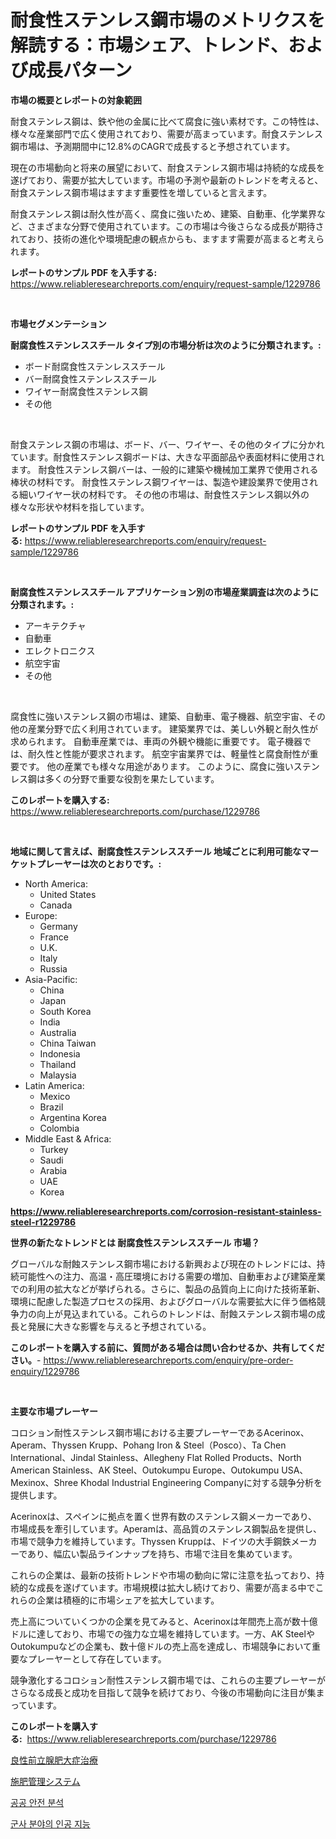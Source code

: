 <p><h1>耐食性ステンレス鋼市場のメトリクスを解読する：市場シェア、トレンド、および成長パターン</h1></p><p><strong>市場の概要とレポートの対象範囲</strong></p>
<p><p>耐食ステンレス鋼は、鉄や他の金属に比べて腐食に強い素材です。この特性は、様々な産業部門で広く使用されており、需要が高まっています。耐食ステンレス鋼市場は、予測期間中に12.8%のCAGRで成長すると予想されています。</p><p>現在の市場動向と将来の展望において、耐食ステンレス鋼市場は持続的な成長を遂げており、需要が拡大しています。市場の予測や最新のトレンドを考えると、耐食ステンレス鋼市場はますます重要性を増していると言えます。</p><p>耐食ステンレス鋼は耐久性が高く、腐食に強いため、建築、自動車、化学業界など、さまざまな分野で使用されています。この市場は今後さらなる成長が期待されており、技術の進化や環境配慮の観点からも、ますます需要が高まると考えられます。</p></p>
<p><strong>レポートのサンプル PDF を入手する:</strong> <a href="https://www.reliableresearchreports.com/enquiry/request-sample/1229786">https://www.reliableresearchreports.com/enquiry/request-sample/1229786</a></p>
<p>&nbsp;</p>
<p><strong>市場セグメンテーション</strong></p>
<p><strong>耐腐食性ステンレススチール タイプ別の市場分析は次のように分類されます。:</strong></p>
<p><ul><li>ボード耐腐食性ステンレススチール</li><li>バー耐腐食性ステンレススチール</li><li>ワイヤー耐腐食性ステンレス鋼</li><li>その他</li></ul></p>
<p>&nbsp;</p>
<p><p>耐食ステンレス鋼の市場は、ボード、バー、ワイヤー、その他のタイプに分かれています。耐食性ステンレス鋼ボードは、大きな平面部品や表面材料に使用されます。 耐食性ステンレス鋼バーは、一般的に建築や機械加工業界で使用される棒状の材料です。 耐食性ステンレス鋼ワイヤーは、製造や建設業界で使用される細いワイヤー状の材料です。 その他の市場は、耐食性ステンレス鋼以外の様々な形状や材料を指しています。</p></p>
<p><strong>レポートのサンプル PDF を入手する:</strong>&nbsp;<a href="https://www.reliableresearchreports.com/enquiry/request-sample/1229786">https://www.reliableresearchreports.com/enquiry/request-sample/1229786</a></p>
<p>&nbsp;</p>
<p><strong> 耐腐食性ステンレススチール アプリケーション別の市場産業調査は次のように分類されます。:</strong></p>
<p><ul><li>アーキテクチャ</li><li>自動車</li><li>エレクトロニクス</li><li>航空宇宙</li><li>その他</li></ul></p>
<p>&nbsp;</p>
<p><p>腐食性に強いステンレス鋼の市場は、建築、自動車、電子機器、航空宇宙、その他の産業分野で広く利用されています。 建築業界では、美しい外観と耐久性が求められます。 自動車産業では、車両の外観や機能に重要です。 電子機器では、耐久性と性能が要求されます。 航空宇宙業界では、軽量性と腐食耐性が重要です。 他の産業でも様々な用途があります。 このように、腐食に強いステンレス鋼は多くの分野で重要な役割を果たしています。</p></p>
<p><strong>このレポートを購入する:</strong>&nbsp; <a href="https://www.reliableresearchreports.com/purchase/1229786">https://www.reliableresearchreports.com/purchase/1229786</a></p>
<p>&nbsp;</p>
<p><strong>地域に関して言えば、耐腐食性ステンレススチール 地域ごとに利用可能なマーケットプレーヤーは次のとおりです。:</strong></p>
<p><ul>
    <li>
        North America:
        <ul>
            <li>United States</li>
            <li>Canada</li>
        </ul>
    </li>
    <li>
        Europe:
        <ul>
            <li>Germany</li>
            <li>France</li>
            <li>U.K.</li>
            <li>Italy</li>
            <li>Russia</li>
        </ul>
    </li>
    <li>
        Asia-Pacific:
        <ul>
            <li>China</li>
            <li>Japan</li>
            <li>South Korea</li>
            <li>India</li>
            <li>Australia</li>
            <li>China Taiwan</li>
            <li>Indonesia</li>
            <li>Thailand</li>
            <li>Malaysia</li>
        </ul>
    </li>
    <li>
        Latin America:
        <ul>
            <li>Mexico</li>
            <li>Brazil</li>
            <li>Argentina Korea</li>
            <li>Colombia</li>
        </ul>
    </li>
    <li>
        Middle East & Africa:
        <ul>
            <li>Turkey</li>
            <li>Saudi</li>
            <li>Arabia</li>
            <li>UAE</li>
            <li>Korea</li>
        </ul>
    </li>
    </ul></p>
<p><strong><a href="https://www.reliableresearchreports.com/corrosion-resistant-stainless-steel-r1229786">https://www.reliableresearchreports.com/corrosion-resistant-stainless-steel-r1229786</a></strong>&nbsp;</p>
<p><strong>世界の新たなトレンドとは 耐腐食性ステンレススチール 市場？</strong></p>
<p><p>グローバルな耐蝕ステンレス鋼市場における新興および現在のトレンドには、持続可能性への注力、高温・高圧環境における需要の増加、自動車および建築産業での利用の拡大などが挙げられる。さらに、製品の品質向上に向けた技術革新、環境に配慮した製造プロセスの採用、およびグローバルな需要拡大に伴う価格競争力の向上が見込まれている。これらのトレンドは、耐蝕ステンレス鋼市場の成長と発展に大きな影響を与えると予想されている。</p></p>
<p><strong>このレポートを購入する前に、質問がある場合は問い合わせるか、共有してください。</strong>- <a href="https://www.reliableresearchreports.com/enquiry/pre-order-enquiry/1229786">https://www.reliableresearchreports.com/enquiry/pre-order-enquiry/1229786</a></p>
<p>&nbsp;</p>
<p><strong>主要な市場プレーヤー</strong></p>
<p><p>コロション耐性ステンレス鋼市場における主要プレーヤーであるAcerinox、Aperam、Thyssen Krupp、Pohang Iron & Steel（Posco）、Ta Chen International、Jindal Stainless、Allegheny Flat Rolled Products、North American Stainless、AK Steel、Outokumpu Europe、Outokumpu USA、Mexinox、Shree Khodal Industrial Engineering Companyに対する競争分析を提供します。</p><p>Acerinoxは、スペインに拠点を置く世界有数のステンレス鋼メーカーであり、市場成長を牽引しています。Aperamは、高品質のステンレス鋼製品を提供し、市場で競争力を維持しています。Thyssen Kruppは、ドイツの大手鋼鉄メーカーであり、幅広い製品ラインナップを持ち、市場で注目を集めています。</p><p>これらの企業は、最新の技術トレンドや市場の動向に常に注意を払っており、持続的な成長を遂げています。市場規模は拡大し続けており、需要が高まる中でこれらの企業は積極的に市場シェアを拡大しています。</p><p>売上高についていくつかの企業を見てみると、Acerinoxは年間売上高が数十億ドルに達しており、市場での強力な立場を維持しています。一方、AK SteelやOutokumpuなどの企業も、数十億ドルの売上高を達成し、市場競争において重要なプレーヤーとして存在しています。</p><p>競争激化するコロション耐性ステンレス鋼市場では、これらの主要プレーヤーがさらなる成長と成功を目指して競争を続けており、今後の市場動向に注目が集まっています。</p></p>
<p><strong>このレポートを購入する:</strong>&nbsp;&nbsp;<a href="https://www.reliableresearchreports.com/purchase/1229786">https://www.reliableresearchreports.com/purchase/1229786</a></p>
<p><p><a href="https://medium.com/@leonardgreene1/%E5%89%8D%E7%AB%8B%E8%85%BA%E8%82%A5%E5%A4%A7%E7%97%87%E6%B2%BB%E7%99%82%E5%B8%82%E5%A0%B4-%E6%88%90%E5%8A%9F%E3%81%97%E3%81%9F%E3%83%93%E3%82%B8%E3%83%8D%E3%82%B9%E6%88%A6%E7%95%A5%E3%81%AE%E9%8D%B52031%E5%B9%B4%E3%81%BE%E3%81%A7%E3%81%AE%E4%BA%88%E6%B8%AC-50a7ab7e20cb">良性前立腺肥大症治療</a></p><p><a href="https://medium.com/@brendancole1992/fertigation-control-system-market-%E6%88%90%E5%8A%9F%E3%81%99%E3%82%8B%E3%83%93%E3%82%B8%E3%83%8D%E3%82%B9%E6%88%A6%E7%95%A5%E3%81%AE%E9%8D%B52031%E5%B9%B4%E3%81%BE%E3%81%A7%E3%81%AE%E4%BA%88%E6%B8%AC-9d550f5eb1f0">施肥管理システム</a></p><p><a href="https://medium.com/@prestoniegand56562023/%EA%B3%B5%EA%B3%B5-%EC%95%88%EC%A0%84-%EB%B6%84%EC%84%9D-%EC%8B%9C%EC%9E%A5-%EB%B6%84%EC%84%9D-%EA%B8%80%EB%A1%9C%EB%B2%8C-%EC%82%B0%EC%97%85-%EC%A0%84%EB%A7%9D-%EB%B0%8F-%EC%98%88%EC%B8%A1-2024%EB%85%84%EB%B6%80%ED%84%B0-2031%EB%85%84%EA%B9%8C%EC%A7%80-bd3e9a985ebb">공공 안전 분석</a></p><p><a href="https://medium.com/@bruiser75687/%EA%B5%B0%EC%82%AC-%EC%8B%9C%EC%9E%A5%EC%97%90%EC%84%9C-%EC%9D%B8%EA%B3%B5-%EC%A7%80%EB%8A%A5-%EB%B6%84%EC%84%9D-%EC%A0%84%EC%97%AD-%EC%82%B0%EC%97%85-%EC%A0%84%EB%A7%9D-%EB%B0%8F-%EC%98%88%EC%B8%A1-2024%EB%85%84%EB%B6%80%ED%84%B0-2031%EB%85%84%EA%B9%8C%EC%A7%80-253509db23c4">군사 분야의 인공 지능</a></p></p>